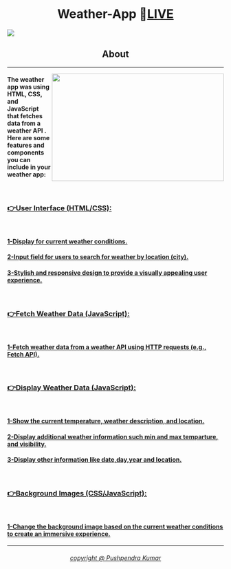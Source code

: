 <h1 align="center">Weather-App 🔴<a href="https://pushpendra1723.github.io/Weather-App/">LIVE</a></h1>
<img src="https://github.com/Pushpendra1723/Weather-App/assets/94159743/0aa30e1f-65b4-43b2-a799-a69fe39cc2dc">
<h2 align="center">About</h2>
<hr>

<p align="left">
  <img align="right" src="https://github.com/Pushpendra1723/Weather-App/assets/94159743/f5a968b2-deaf-49fc-9a70-39f9db56daae" height ="250px" width="400px" >
<h4>The weather app was using HTML, CSS, and JavaScript that fetches data from a weather API . Here are some features and components you can include in your weather app:</h4>
<br>
<h3><strong><u>👉User Interface (HTML/CSS):<u></strong></h3>
<br>
<h4>1-Display for current weather conditions.</h4>
<h4>2-Input field for users to search for weather by location (city).</h4>
<h4>3-Stylish and responsive design to provide a visually appealing user experience.</h4>
<br>
<h3><strong><u>👉Fetch Weather Data (JavaScript):</u></strong></h3>
<br>
<h4>1-Fetch weather data from a weather API using HTTP requests (e.g., Fetch API).</h4>
<br>
<h3><strong><u>👉Display Weather Data (JavaScript):</u></strong></h3>
<br>
<h4>1-Show the current temperature, weather description, and location.</h4>
<h4>2-Display additional weather information such min and max temparture, and visibility.</h4>
<h4>3-Display other information like date,day,year and location.</h4>
<br>
<h3><strong><u>👉Background Images (CSS/JavaScript):</u></strong></h3>
<br>
<h4>1-Change the background image based on the current weather conditions to create an immersive experience.</h4>
<hr>
</p>

<h6 align="center">copyright @ Pushpendra Kumar</h6>
